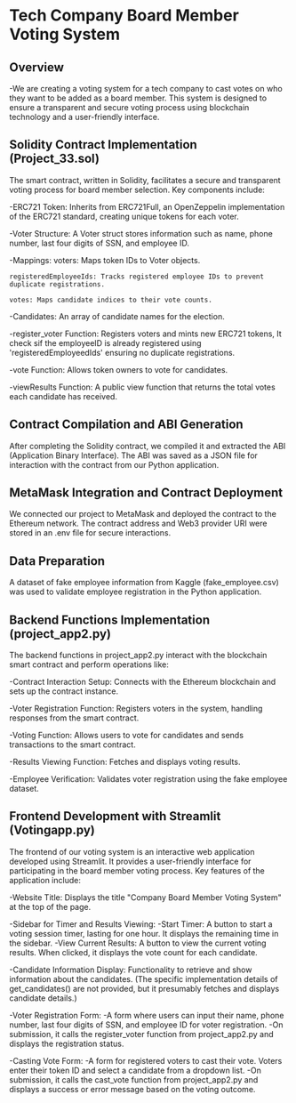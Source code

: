 # Tech Company Board Member Voting System


## Overview

-We are creating a voting system for a tech company to cast votes on who they want to be added as a board member. This system is designed to ensure a transparent and secure voting process using blockchain technology and a user-friendly interface.


## Solidity Contract Implementation (Project_33.sol)

The smart contract, written in Solidity, facilitates a secure and transparent voting process for board member selection. Key components include:

  -ERC721 Token: Inherits from ERC721Full, an OpenZeppelin implementation of the ERC721 standard, creating unique tokens for each voter.

  -Voter Structure: A Voter struct stores information such as name, phone number, last four digits of SSN, and employee ID.

  -Mappings:
    voters: Maps token IDs to Voter objects.
    
    registeredEmployeeIds: Tracks registered employee IDs to prevent duplicate registrations.
    
    votes: Maps candidate indices to their vote counts.
    
  -Candidates: An array of candidate names for the election.
  
  -register_voter Function: Registers voters and mints new ERC721 tokens, It check sif the employeeID is already registered using 'registeredEmployeedIds' ensuring no duplicate registrations.
  
  -vote Function: Allows token owners to vote for candidates.
  
  -viewResults Function: A public view function that returns the total votes each candidate has received.

  
## Contract Compilation and ABI Generation

After completing the Solidity contract, we compiled it and extracted the ABI (Application Binary Interface). The ABI was saved as a JSON file for interaction with the contract from our Python application.

## MetaMask Integration and Contract Deployment

We connected our project to MetaMask and deployed the contract to the Ethereum network. The contract address and Web3 provider URI were stored in an .env file for secure interactions.

## Data Preparation

A dataset of fake employee information from Kaggle (fake_employee.csv) was used to validate employee registration in the Python application.

## Backend Functions Implementation (project_app2.py)

The backend functions in project_app2.py interact with the blockchain smart contract and perform operations like:

  -Contract Interaction Setup: Connects with the Ethereum blockchain and sets up the contract instance.
  
-Voter Registration Function: Registers voters in the system, handling responses from the smart contract.

  -Voting Function: Allows users to vote for candidates and sends transactions to the smart contract.
  
  -Results Viewing Function: Fetches and displays voting results.
  
  -Employee Verification: Validates voter registration using the fake employee dataset.


## Frontend Development with Streamlit (Votingapp.py)

The frontend of our voting system is an interactive web application developed using Streamlit. It provides a user-friendly interface for participating in the board member voting process. Key features of the application include:

  -Website Title: Displays the title "Company Board Member Voting System" at the top of the page.

  -Sidebar for Timer and Results Viewing:
    -Start Timer: A button to start a voting session timer, lasting for one hour. It displays the remaining time in the sidebar.
    -View Current Results: A button to view the current voting results. When clicked, it displays the vote count for each candidate.
    
  -Candidate Information Display: Functionality to retrieve and show information about the candidates. (The specific implementation details of get_candidates() are not provided, but it presumably fetches and displays candidate details.)

  -Voter Registration Form:
    -A form where users can input their name, phone number, last four digits of SSN, and employee ID for voter registration.
    -On submission, it calls the register_voter function from project_app2.py and displays the registration status.
    
  -Casting Vote Form:
    -A form for registered voters to cast their vote. Voters enter their token ID and select a candidate from a dropdown list.
    -On submission, it calls the cast_vote function from project_app2.py and displays a success or error message based on the voting outcome.
